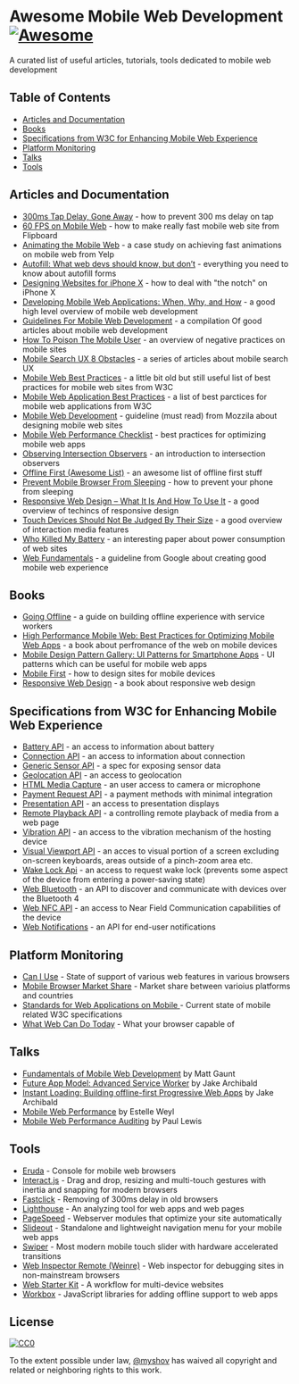 # Awesome Mobile Web Development [![Awesome](https://awesome.re/badge.svg)](https://awesome.re)

A curated list of useful articles, tutorials, tools dedicated to mobile web development


## Table of Contents

- [Articles and Documentation](#articles-and-documentation)
- [Books](#books)
- [Specifications from W3C for Enhancing Mobile Web Experience](#specifications-from-w3c-for-enhancing-mobile-web-experience)
- [Platform Monitoring](#platform-monitoring)
- [Talks](#talks)
- [Tools](#tools)


## Articles and Documentation

- [300ms Tap Delay, Gone Away](https://developers.google.com/web/updates/2013/12/300ms-tap-delay-gone-away) - how to prevent 300 ms delay on tap
- [60 FPS on Mobile Web](http://engineering.flipboard.com/2015/02/mobile-web) - how to make really fast mobile web site from Flipboard
- [Animating the Mobile Web](https://engineeringblog.yelp.com/2015/01/animating-the-mobile-web.html) - a case study on achieving fast animations on mobile web from Yelp
- [Autofill: What web devs should know, but don’t](https://cloudfour.com/thinks/autofill-what-web-devs-should-know-but-dont/) - everything you need to know about autofill forms
- [Designing Websites for iPhone X](https://webkit.org/blog/7929/designing-websites-for-iphone-x/) - how to deal with "the notch" on iPhone X
- [Developing Mobile Web Applications: When, Why, and How](https://www.toptal.com/android/developing-mobile-web-apps-when-why-and-how) - a good high level overview of mobile web development
- [Guidelines For Mobile Web Development](https://www.smashingmagazine.com/guidelines-for-mobile-web-development/) - a compilation Of good articles about mobile web development
- [How To Poison The Mobile User](https://www.smashingmagazine.com/2016/10/how-to-poison-the-mobile-user/) - an overview of negative practices on mobile sites
- [Mobile Search UX 8 Obstacles](https://blog.algolia.com/mobile-search-ux-8-obstacles/) - a series of articles about mobile search UX
- [Mobile Web Best Practices](https://www.w3.org/TR/mobile-bp/) - a little bit old but still useful list of best practices for mobile web sites from W3C
- [Mobile Web Application Best Practices](https://www.w3.org/TR/mwabp/) - a list of best parctices for mobile web applications from W3C
- [Mobile Web Development](https://developer.mozilla.org/en-US/docs/Web/Guide/Mobile) - guideline (must read) from Mozzila about designing mobile web sites
- [Mobile Web Performance Checklist](https://www.oreilly.com/ideas/mobile-web-performance-checklist) - best practices for optimizing mobile web apps
- [Observing Intersection Observers](https://davidwalsh.name/intersection-observers) - an introduction to intersection observers
- [Offline First (Awesome List)](https://github.com/pazguille/offline-first) - an awesome list of offline first stuff
- [Prevent Mobile Browser From Sleeping](https://davidwalsh.name/wake-lock-shim) - how to prevent your phone from sleeping
- [Responsive Web Design – What It Is And How To Use It](https://www.smashingmagazine.com/2011/01/guidelines-for-responsive-web-design/) - a good overview of techincs of responsive design
- [Touch Devices Should Not Be Judged By Their Size](https://css-tricks.com/touch-devices-not-judged-size/) - a good overview of interaction media features
- [Who Killed My Battery](https://mobisocial.stanford.edu/papers/boneh-www2012.pdf) - an interesting paper about power consumption of web sites
- [Web Fundamentals](https://developers.google.com/web/fundamentals/) - a guideline from Google about creating good mobile web experience


## Books

- [Going Offline](https://abookapart.com/products/going-offline) - a guide on building offline experience with service workers
- [High Performance Mobile Web: Best Practices for Optimizing Mobile Web Apps](https://www.amazon.com/High-Performance-Mobile-Web-Optimizing/dp/1491912553) - a book about perfromance of the web on mobile devices
- [Mobile Design Pattern Gallery: UI Patterns for Smartphone Apps](https://www.amazon.com/Mobile-Design-Pattern-Gallery-Smartphone/dp/1449363636) - UI patterns which can be useful for mobile web apps
- [Mobile First](https://abookapart.com/products/mobile-first) - how to design sites for mobile devices
- [Responsive Web Design](https://abookapart.com/products/responsive-web-design) - a book about responsive web design


## Specifications from W3C for Enhancing Mobile Web Experience

- [Battery API](https://www.w3.org/TR/battery-status/) - an access to information about battery
- [Connection API](http://wicg.github.io/netinfo/) - an access to information about connection
- [Generic Sensor API](https://www.w3.org/TR/generic-sensor/) - a spec for exposing sensor data
- [Geolocation API](https://www.w3.org/TR/geolocation-API/) - an access to geolocation
- [HTML Media Capture](https://www.w3.org/TR/html-media-capture/) - an user access to camera or microphone
- [Payment Request API](https://www.w3.org/TR/payment-request/) - a payment methods with minimal integration
- [Presentation API](https://www.w3.org/TR/presentation-api/) - an access to presentation displays
- [Remote Playback API](https://www.w3.org/TR/remote-playback/) - a controlling remote playback of media from a web page
- [Vibration API](https://www.w3.org/TR/vibration/) - an access to the vibration mechanism of the hosting device
- [Visual Viewport API](https://wicg.github.io/visual-viewport/) - an acces to visual portion of a screen excluding on-screen keyboards, areas outside of a pinch-zoom area etc.
- [Wake Lock Api](https://www.w3.org/TR/wake-lock/) - an access to request wake lock (prevents some aspect of the device from entering a power-saving state)
- [Web Bluetooth](https://webbluetoothcg.github.io/web-bluetooth/) - an API to discover and communicate with devices over the Bluetooth 4
- [Web NFC API](https://w3c.github.io/web-nfc/) - an access to Near Field Communication capabilities of the device
- [Web Notifications](https://www.w3.org/TR/notifications/) - an API for end-user notifications


## Platform Monitoring

- [Can I Use](https://caniuse.com/) - State of support of various web features in various browsers
- [Mobile Browser Market Share](http://gs.statcounter.com/browser-market-share/mobile/) - Market share between varioius platforms and countries
- [Standards for Web Applications on Mobile ](https://www.w3.org/Mobile/mobile-web-app-state) - Current state of mobile related W3C specifications
- [What Web Can Do Today](https://whatwebcando.today) - What your browser capable of


## Talks

- [Fundamentals of Mobile Web Development](https://www.youtube.com/watch?v=z6dg_V22wV0) by Matt Gaunt
- [Future App Model: Advanced Service Worker](https://www.youtube.com/watch?v=J2dOTKBoTL4) by Jake Archibald
- [Instant Loading: Building offline-first Progressive Web Apps](https://www.youtube.com/watch?v=cmGr0RszHc8) by Jake Archibald
- [Mobile Web Performance](https://www.youtube.com/watch?v=AfVL4Uk_UAk) by Estelle Weyl
- [Mobile Web Performance Auditing](https://www.youtube.com/watch?v=WrA85a4ZIaM) by Paul Lewis


## Tools

- [Eruda](https://github.com/liriliri/eruda) - Console for mobile web browsers
- [Interact.js](https://github.com/taye/interact.js) - Drag and drop, resizing and multi-touch gestures with inertia and snapping for modern browsers
- [Fastclick](https://github.com/ftlabs/fastclick) - Removing of 300ms delay in old browsers
- [Lighthouse](https://github.com/GoogleChrome/lighthouse) - An analyzing tool for web apps and web pages
- [PageSpeed](https://www.modpagespeed.com/) - Webserver modules that optimize your site automatically
- [Slideout](https://github.com/Mango/slideout) - Standalone and lightweight navigation menu for your mobile web apps
- [Swiper](https://github.com/nolimits4web/swiper/) - Most modern mobile touch slider with hardware accelerated transitions
- [Web Inspector Remote (Weinre)](https://www.npmjs.com/package/weinre) - Web inspector for debugging sites in non-mainstream browsers
- [Web Starter Kit](https://github.com/google/web-starter-kit) - A workflow for multi-device websites
- [Workbox](https://developers.google.com/web/tools/workbox/) - JavaScript libraries for adding offline support to web apps


## License

[![CC0](https://i.creativecommons.org/p/zero/1.0/88x31.png)](https://creativecommons.org/publicdomain/zero/1.0/)

To the extent possible under law, [@myshov](https://github.com/myshov) has waived all copyright and related or neighboring rights to this work.
